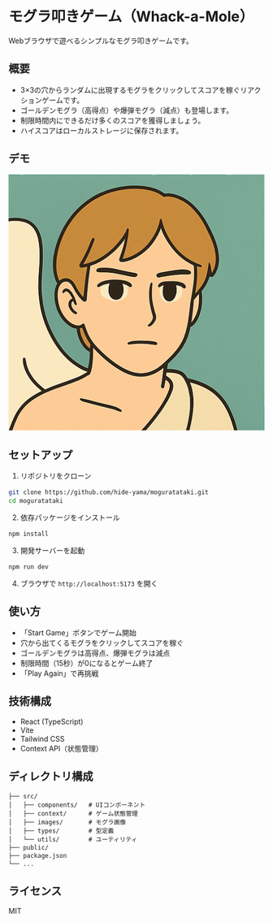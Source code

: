 # モグラ叩きゲーム（Whack-a-Mole）

Webブラウザで遊べるシンプルなモグラ叩きゲームです。

## 概要

- 3×3の穴からランダムに出現するモグラをクリックしてスコアを稼ぐリアクションゲームです。
- ゴールデンモグラ（高得点）や爆弾モグラ（減点）も登場します。
- 制限時間内にできるだけ多くのスコアを獲得しましょう。
- ハイスコアはローカルストレージに保存されます。

## デモ

![ゲーム画面イメージ](./src/images/normal.png)

## セットアップ

1. リポジトリをクローン

```bash
git clone https://github.com/hide-yama/moguratataki.git
cd moguratataki
```

2. 依存パッケージをインストール

```bash
npm install
```

3. 開発サーバーを起動

```bash
npm run dev
```

4. ブラウザで `http://localhost:5173` を開く

## 使い方

- 「Start Game」ボタンでゲーム開始
- 穴から出てくるモグラをクリックしてスコアを稼ぐ
- ゴールデンモグラは高得点、爆弾モグラは減点
- 制限時間（15秒）が0になるとゲーム終了
- 「Play Again」で再挑戦

## 技術構成

- React (TypeScript)
- Vite
- Tailwind CSS
- Context API（状態管理）

## ディレクトリ構成

```
├── src/
│   ├── components/   # UIコンポーネント
│   ├── context/      # ゲーム状態管理
│   ├── images/       # モグラ画像
│   ├── types/        # 型定義
│   └── utils/        # ユーティリティ
├── public/
├── package.json
└── ...
```

## ライセンス

MIT
